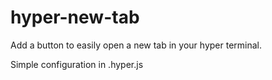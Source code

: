 # hyper-new-tab
Add a button to easily open a new tab in your hyper terminal.

Simple configuration in .hyper.js
